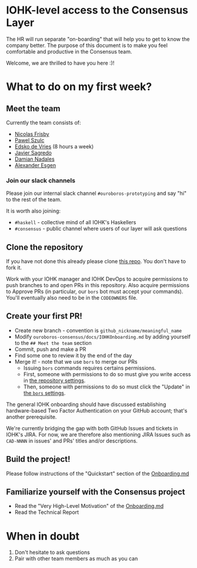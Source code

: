 # IOHK-level access to the Consensus Layer

The HR will run separate "on-boarding" that will help you to get to know
the company better. The purpose of this document is to make you feel comfortable
and productive in the Consensus team.

Welcome, we are thrilled to have you here :)!

# What to do on my first week?

## Meet the team

Currently the team consists of:

* [Nicolas Frisby](https://github.com/nfrisby)
* [Pawel Szulc](https://github.com/EncodePanda)
* [Edsko de Vries](https://github.com/edsko) (8 hours a week)
* [Javier Sagredo](https://github.com/Jasagredo)
* [Damian Nadales](https://github.com/dnadales)
* [Alexander Esgen](https://github.com/amesgen)

### Join our slack channels

Please join our internal slack channel `#ouroboros-prototyping` and say "hi"
to the rest of the team.

It is worth also joining:

* `#haskell` - collective mind of all IOHK's Haskellers
* `#consensus` - public channel where users of our layer will ask questions

## Clone the repository

If you have not done this already please clone
[this repo](https://github.com/input-output-hk/ouroboros-network/). You don't have
to fork it.

Work with your IOHK manager and IOHK DevOps to acquire permissions to push
branches to and open PRs in this repository. Also acquire permissions to
Approve PRs (in particular, our `bors` bot must accept your commands).
You'll eventually also need to be in the `CODEOWNERS` file.

## Create your first PR!

* Create new branch - convention is `github_nickname/meaningful_name`
* Modify `ouroboros-consensus/docs/IOHKOnboarding.md` by adding yourself to the `## Meet the team` section
* Commit, push and make a PR
* Find some one to review it by the end of the day
* Merge it! - note that we use `bors` to merge our PRs
    * Issuing `bors` commands requires certains permissions.
    * First, someone with permissions to do so must give you write access in
      [the repository
      settings](https://github.com/input-output-hk/ouroboros-network/settings/access).
    * Then, someone with permissions to do so must click the "Update" in [the
      `bors` settings](https://bors-ng.aws.iohkdev.io/repositories/8/settings).

The general IOHK onboarding should have discussed establishing hardware-based
Two Factor Authentication on your GitHub account; that's another prerequisite.

We're currently bridging the gap with both GitHub Issues and tickets in IOHK's
JIRA. For now, we are therefore also mentioning JIRA Issues such as `CAD-NNNN`
in issues' and PRs' titles and/or descriptions.

## Build the project!

Please follow instructions of the "Quickstart" section of the [Onboarding.md](Onboarding.md)

## Familiarize yourself with the Consensus project

* Read the "Very High-Level Motivation" of the [Onboarding.md](Onboarding.md)
* Read the Technical Report

# When in doubt

1. Don't hesitate to ask questions
2. Pair with other team members as much as you can
